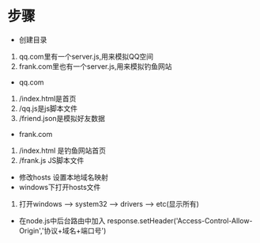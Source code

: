 # 步骤
* 创建目录 
1. qq.com里有一个server.js,用来模拟QQ空间
2. frank.com里也有一个server.js,用来模拟钓鱼网站

* qq.com
1. /index.html是首页
2. /qq.js是js脚本文件
3. /friend.json是模拟好友数据

* frank.com
1. /index.html 是钓鱼网站首页
2. /frank.js JS脚本文件


* 修改hosts 设置本地域名映射    
* windows下打开hosts文件
1. 打开windows --> system32 --> drivers --> etc(显示所有)
  
* 在node.js中后台路由中加入 response.setHeader('Access-Control-Allow-Origin','协议+域名+端口号')

